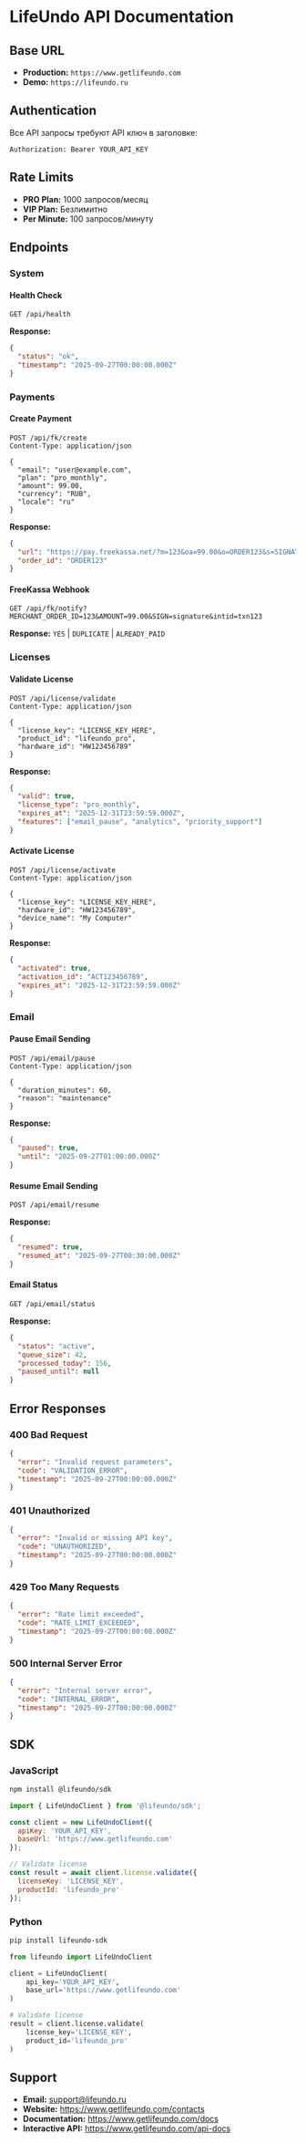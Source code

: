 # LifeUndo API Documentation

## Base URL
- **Production:** `https://www.getlifeundo.com`
- **Demo:** `https://lifeundo.ru`

## Authentication
Все API запросы требуют API ключ в заголовке:
```
Authorization: Bearer YOUR_API_KEY
```

## Rate Limits
- **PRO Plan:** 1000 запросов/месяц
- **VIP Plan:** Безлимитно
- **Per Minute:** 100 запросов/минуту

## Endpoints

### System

#### Health Check
```http
GET /api/health
```
**Response:**
```json
{
  "status": "ok",
  "timestamp": "2025-09-27T00:00:00.000Z"
}
```

### Payments

#### Create Payment
```http
POST /api/fk/create
Content-Type: application/json

{
  "email": "user@example.com",
  "plan": "pro_monthly",
  "amount": 99.00,
  "currency": "RUB",
  "locale": "ru"
}
```

**Response:**
```json
{
  "url": "https://pay.freekassa.net/?m=123&oa=99.00&o=ORDER123&s=SIGNATURE",
  "order_id": "ORDER123"
}
```

#### FreeKassa Webhook
```http
GET /api/fk/notify?MERCHANT_ORDER_ID=123&AMOUNT=99.00&SIGN=signature&intid=txn123
```
**Response:** `YES` | `DUPLICATE` | `ALREADY_PAID`

### Licenses

#### Validate License
```http
POST /api/license/validate
Content-Type: application/json

{
  "license_key": "LICENSE_KEY_HERE",
  "product_id": "lifeundo_pro",
  "hardware_id": "HW123456789"
}
```

**Response:**
```json
{
  "valid": true,
  "license_type": "pro_monthly",
  "expires_at": "2025-12-31T23:59:59.000Z",
  "features": ["email_pause", "analytics", "priority_support"]
}
```

#### Activate License
```http
POST /api/license/activate
Content-Type: application/json

{
  "license_key": "LICENSE_KEY_HERE",
  "hardware_id": "HW123456789",
  "device_name": "My Computer"
}
```

**Response:**
```json
{
  "activated": true,
  "activation_id": "ACT123456789",
  "expires_at": "2025-12-31T23:59:59.000Z"
}
```

### Email

#### Pause Email Sending
```http
POST /api/email/pause
Content-Type: application/json

{
  "duration_minutes": 60,
  "reason": "maintenance"
}
```

**Response:**
```json
{
  "paused": true,
  "until": "2025-09-27T01:00:00.000Z"
}
```

#### Resume Email Sending
```http
POST /api/email/resume
```

**Response:**
```json
{
  "resumed": true,
  "resumed_at": "2025-09-27T00:30:00.000Z"
}
```

#### Email Status
```http
GET /api/email/status
```

**Response:**
```json
{
  "status": "active",
  "queue_size": 42,
  "processed_today": 156,
  "paused_until": null
}
```

## Error Responses

### 400 Bad Request
```json
{
  "error": "Invalid request parameters",
  "code": "VALIDATION_ERROR",
  "timestamp": "2025-09-27T00:00:00.000Z"
}
```

### 401 Unauthorized
```json
{
  "error": "Invalid or missing API key",
  "code": "UNAUTHORIZED",
  "timestamp": "2025-09-27T00:00:00.000Z"
}
```

### 429 Too Many Requests
```json
{
  "error": "Rate limit exceeded",
  "code": "RATE_LIMIT_EXCEEDED",
  "timestamp": "2025-09-27T00:00:00.000Z"
}
```

### 500 Internal Server Error
```json
{
  "error": "Internal server error",
  "code": "INTERNAL_ERROR",
  "timestamp": "2025-09-27T00:00:00.000Z"
}
```

## SDK

### JavaScript
```bash
npm install @lifeundo/sdk
```

```javascript
import { LifeUndoClient } from '@lifeundo/sdk';

const client = new LifeUndoClient({
  apiKey: 'YOUR_API_KEY',
  baseUrl: 'https://www.getlifeundo.com'
});

// Validate license
const result = await client.license.validate({
  licenseKey: 'LICENSE_KEY',
  productId: 'lifeundo_pro'
});
```

### Python
```bash
pip install lifeundo-sdk
```

```python
from lifeundo import LifeUndoClient

client = LifeUndoClient(
    api_key='YOUR_API_KEY',
    base_url='https://www.getlifeundo.com'
)

# Validate license
result = client.license.validate(
    license_key='LICENSE_KEY',
    product_id='lifeundo_pro'
)
```

## Support

- **Email:** support@lifeundo.ru
- **Website:** https://www.getlifeundo.com/contacts
- **Documentation:** https://www.getlifeundo.com/docs
- **Interactive API:** https://www.getlifeundo.com/api-docs
